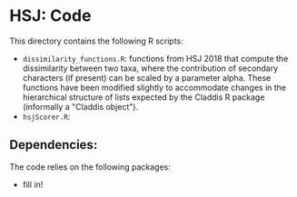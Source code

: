 # HSJ:  Code #

This directory contains the following R scripts:

+ `dissimilarity_functions.R`:  functions from HSJ 2018 that compute the dissimilarity between two taxa, where the contribution of secondary characters (if present) can be scaled by a parameter alpha.  These functions have been modified slightly to accommodate changes in the hierarchical structure of lists expected by the Claddis R package (informally a "Claddis object").
+ `hsjScorer.R`:

## Dependencies: ##

The code relies on the following packages:

+ fill in!
